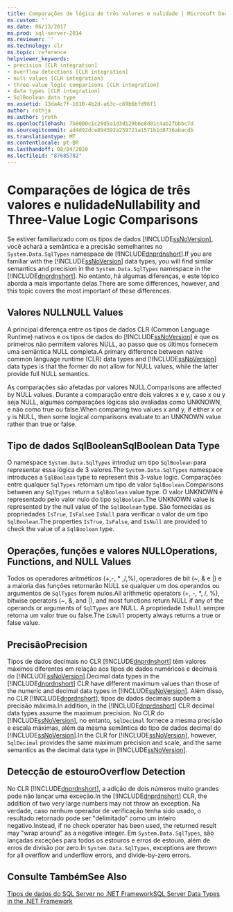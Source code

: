 ```yaml
---
title: Comparações de lógica de três valores e nulidade | Microsoft Docs
ms.custom: ''
ms.date: 06/13/2017
ms.prod: sql-server-2014
ms.reviewer: ''
ms.technology: clr
ms.topic: reference
helpviewer_keywords:
- precision [CLR integration]
- overflow detections [CLR integration]
- null values [CLR integration]
- three-value logic comparisons [CLR integration]
- data types [CLR integration]
- SqlBoolean data type
ms.assetid: 13da4c7f-1010-4b2d-a63c-c69b6bfd96f1
author: rothja
ms.author: jroth
ms.openlocfilehash: 7b8000c1c28d5a1d3d129b6e8d01c4ab2fbbbc7d
ms.sourcegitcommit: ad4d92dce894592a259721a1571b1d8736abacdb
ms.translationtype: MT
ms.contentlocale: pt-BR
ms.lasthandoff: 08/04/2020
ms.locfileid: "87685782"
---
```

# <a name="nullability-and-three-value-logic-comparisons"></a><span data-ttu-id="12fb5-102">Comparações de lógica de três valores e nulidade</span><span class="sxs-lookup"><span data-stu-id="12fb5-102">Nullability and Three-Value Logic Comparisons</span></span>
  <span data-ttu-id="12fb5-103">Se estiver familiarizado com os tipos de dados [!INCLUDE[ssNoVersion](../../includes/ssnoversion-md.md)], você achará a semântica e a precisão semelhantes no `System.Data.SqlTypes` namespace de [!INCLUDE[dnprdnshort](../../includes/dnprdnshort-md.md)].</span><span class="sxs-lookup"><span data-stu-id="12fb5-103">If you are familiar with the [!INCLUDE[ssNoVersion](../../includes/ssnoversion-md.md)] data types, you will find similar semantics and precision in the `System.Data.SqlTypes` namespace in the [!INCLUDE[dnprdnshort](../../includes/dnprdnshort-md.md)].</span></span> <span data-ttu-id="12fb5-104">No entanto, há algumas diferenças, e este tópico aborda a mais importante delas.</span><span class="sxs-lookup"><span data-stu-id="12fb5-104">There are some differences, however, and this topic covers the most important of these differences.</span></span>  
  
## <a name="null-values"></a><span data-ttu-id="12fb5-105">Valores NULL</span><span class="sxs-lookup"><span data-stu-id="12fb5-105">NULL Values</span></span>  
 <span data-ttu-id="12fb5-106">A principal diferença entre os tipos de dados CLR (Common Language Runtime) nativos e os tipos de dados do [!INCLUDE[ssNoVersion](../../includes/ssnoversion-md.md)] é que os primeiros não permitem valores NULL, ao passo que os últimos fornecem uma semântica NULL completa.</span><span class="sxs-lookup"><span data-stu-id="12fb5-106">A primary difference between native common language runtime (CLR) data types and [!INCLUDE[ssNoVersion](../../includes/ssnoversion-md.md)] data types is that the former do not allow for NULL values, while the latter provide full NULL semantics.</span></span>  
  
 <span data-ttu-id="12fb5-107">As comparações são afetadas por valores NULL.</span><span class="sxs-lookup"><span data-stu-id="12fb5-107">Comparisons are affected by NULL values.</span></span> <span data-ttu-id="12fb5-108">Durante a comparação entre dois valores x e y, caso x ou y seja NULL, algumas comparações lógicas são avaliadas como UNKNOWN, e não como true ou false.</span><span class="sxs-lookup"><span data-stu-id="12fb5-108">When comparing two values x and y, if either x or y is NULL, then some logical comparisons evaluate to an UNKNOWN value rather than true or false.</span></span>  
  
## <a name="sqlboolean-data-type"></a><span data-ttu-id="12fb5-109">Tipo de dados SqlBoolean</span><span class="sxs-lookup"><span data-stu-id="12fb5-109">SqlBoolean Data Type</span></span>  
 <span data-ttu-id="12fb5-110">O namespace `System.Data.SqlTypes` introduz um tipo `SqlBoolean` para representar essa lógica de 3 valores.</span><span class="sxs-lookup"><span data-stu-id="12fb5-110">The `System.Data.SqlTypes` namespace introduces a `SqlBoolean` type to represent this 3-value logic.</span></span> <span data-ttu-id="12fb5-111">Comparações entre qualquer `SqlTypes` retornam um tipo de valor `SqlBoolean`.</span><span class="sxs-lookup"><span data-stu-id="12fb5-111">Comparisons between any `SqlTypes` return a `SqlBoolean` value type.</span></span> <span data-ttu-id="12fb5-112">O valor UNKNOWN é representado pelo valor nulo do tipo `SqlBoolean`.</span><span class="sxs-lookup"><span data-stu-id="12fb5-112">The UNKNOWN value is represented by the null value of the `SqlBoolean` type.</span></span> <span data-ttu-id="12fb5-113">São fornecidas as propriedades `IsTrue`, `IsFalse`e `IsNull` para verificar o valor de um tipo `SqlBoolean`.</span><span class="sxs-lookup"><span data-stu-id="12fb5-113">The properties `IsTrue`, `IsFalse`, and `IsNull` are provided to check the value of a `SqlBoolean` type.</span></span>  
  
## <a name="operations-functions-and-null-values"></a><span data-ttu-id="12fb5-114">Operações, funções e valores NULL</span><span class="sxs-lookup"><span data-stu-id="12fb5-114">Operations, Functions, and NULL Values</span></span>  
 <span data-ttu-id="12fb5-115">Todos os operadores aritméticos (+,-, \* ,/,%), operadores de bit (~, & e |) e a maioria das funções retornarão NULL se qualquer um dos operandos ou argumentos de `SqlTypes` forem nulos.</span><span class="sxs-lookup"><span data-stu-id="12fb5-115">All arithmetic operators (+, -, \*, /, %), bitwise operators (~, &, and |), and most functions return NULL if any of the operands or arguments of `SqlTypes` are NULL.</span></span> <span data-ttu-id="12fb5-116">A propriedade `IsNull` sempre retorna um valor true ou false.</span><span class="sxs-lookup"><span data-stu-id="12fb5-116">The `IsNull` property always returns a true or false value.</span></span>  
  
## <a name="precision"></a><span data-ttu-id="12fb5-117">Precisão</span><span class="sxs-lookup"><span data-stu-id="12fb5-117">Precision</span></span>  
 <span data-ttu-id="12fb5-118">Tipos de dados decimais no CLR [!INCLUDE[dnprdnshort](../../includes/dnprdnshort-md.md)] têm valores máximos diferentes em relação aos tipos de dados numéricos e decimais do [!INCLUDE[ssNoVersion](../../includes/ssnoversion-md.md)].</span><span class="sxs-lookup"><span data-stu-id="12fb5-118">Decimal data types in the [!INCLUDE[dnprdnshort](../../includes/dnprdnshort-md.md)] CLR have different maximum values than those of the numeric and decimal data types in [!INCLUDE[ssNoVersion](../../includes/ssnoversion-md.md)].</span></span> <span data-ttu-id="12fb5-119">Além disso, no CLR [!INCLUDE[dnprdnshort](../../includes/dnprdnshort-md.md)], tipos de dados decimais supõem a precisão máxima.</span><span class="sxs-lookup"><span data-stu-id="12fb5-119">In addition, in the [!INCLUDE[dnprdnshort](../../includes/dnprdnshort-md.md)] CLR decimal data types assume the maximum precision.</span></span> <span data-ttu-id="12fb5-120">No CLR do [!INCLUDE[ssNoVersion](../../includes/ssnoversion-md.md)], no entanto, `SqlDecimal` fornece a mesma precisão e escala máximas, além da mesma semântica do tipo de dados decimal do [!INCLUDE[ssNoVersion](../../includes/ssnoversion-md.md)].</span><span class="sxs-lookup"><span data-stu-id="12fb5-120">In the CLR for [!INCLUDE[ssNoVersion](../../includes/ssnoversion-md.md)], however, `SqlDecimal` provides the same maximum precision and scale, and the same semantics as the decimal data type in [!INCLUDE[ssNoVersion](../../includes/ssnoversion-md.md)].</span></span>  
  
## <a name="overflow-detection"></a><span data-ttu-id="12fb5-121">Detecção de estouro</span><span class="sxs-lookup"><span data-stu-id="12fb5-121">Overflow Detection</span></span>  
 <span data-ttu-id="12fb5-122">No CLR [!INCLUDE[dnprdnshort](../../includes/dnprdnshort-md.md)], a adição de dois números muito grandes pode não lançar uma exceção.</span><span class="sxs-lookup"><span data-stu-id="12fb5-122">In the [!INCLUDE[dnprdnshort](../../includes/dnprdnshort-md.md)] CLR, the addition of two very large numbers may not throw an exception.</span></span> <span data-ttu-id="12fb5-123">Na verdade, caso nenhum operador de verificação tenha sido usado, o resultado retornado pode ser "delimitado" como um inteiro negativo.</span><span class="sxs-lookup"><span data-stu-id="12fb5-123">Instead, if no check operator has been used, the returned result may "wrap around" as a negative integer.</span></span> <span data-ttu-id="12fb5-124">Em `System.Data.SqlTypes`, são lançadas exceções para todos os estouros e erros de estouro, além de erros de divisão por zero.</span><span class="sxs-lookup"><span data-stu-id="12fb5-124">In `System.Data.SqlTypes`, exceptions are thrown for all overflow and underflow errors, and divide-by-zero errors.</span></span>  
  
## <a name="see-also"></a><span data-ttu-id="12fb5-125">Consulte Também</span><span class="sxs-lookup"><span data-stu-id="12fb5-125">See Also</span></span>  
 [<span data-ttu-id="12fb5-126">Tipos de dados do SQL Server no .NET Framework</span><span class="sxs-lookup"><span data-stu-id="12fb5-126">SQL Server Data Types in the .NET Framework</span></span>](sql-server-data-types-in-the-net-framework.md)  
  
  
